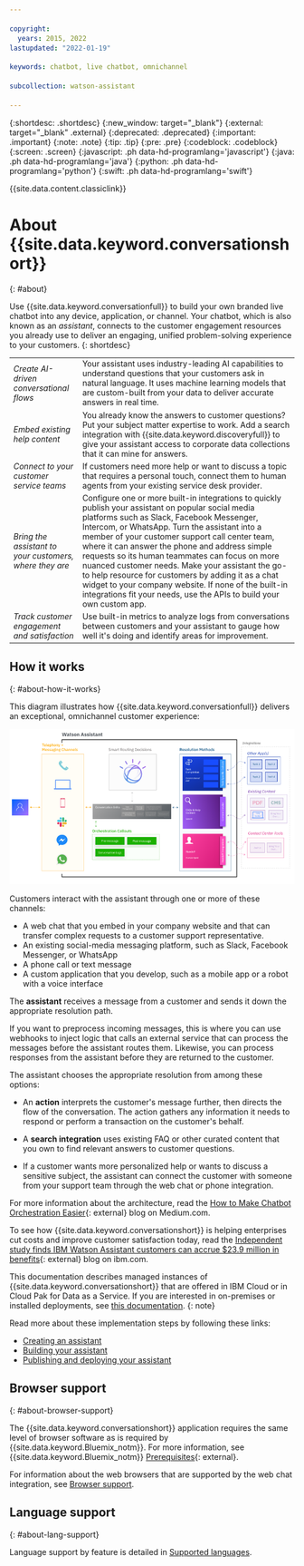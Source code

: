 ```yaml
---

copyright:
  years: 2015, 2022
lastupdated: "2022-01-19"

keywords: chatbot, live chatbot, omnichannel

subcollection: watson-assistant

---
```


{:shortdesc: .shortdesc}
{:new_window: target="_blank"}
{:external: target="_blank" .external}
{:deprecated: .deprecated}
{:important: .important}
{:note: .note}
{:tip: .tip}
{:pre: .pre}
{:codeblock: .codeblock}
{:screen: .screen}
{:javascript: .ph data-hd-programlang='javascript'}
{:java: .ph data-hd-programlang='java'}
{:python: .ph data-hd-programlang='python'}
{:swift: .ph data-hd-programlang='swift'}

{{site.data.content.classiclink}}

# About {{site.data.keyword.conversationshort}}
{: #about}

Use {{site.data.keyword.conversationfull}} to build your own branded live chatbot into any device, application, or channel. Your chatbot, which is also known as an *assistant*, connects to the customer engagement resources you already use to deliver an engaging, unified problem-solving experience to your customers.
{: shortdesc}

| | |
|------------|-------------|
| *Create AI-driven conversational flows* | Your assistant uses industry-leading AI capabilities to understand questions that your customers ask in natural language. It uses machine learning models that are custom-built from your data to deliver accurate answers in real time. |
| *Embed existing help content* | You already know the answers to customer questions? Put your subject matter expertise to work. Add a search integration with {{site.data.keyword.discoveryfull}} to give your assistant access to corporate data collections that it can mine for answers. |
| *Connect to your customer service teams* | If customers need more help or want to discuss a topic that requires a personal touch, connect them to human agents from your existing service desk provider. |
| *Bring the assistant to your customers, where they are* | Configure one or more built-in integrations to quickly publish your assistant on popular social media platforms such as Slack, Facebook Messenger, Intercom, or WhatsApp. Turn the assistant into a member of your customer support call center team, where it can answer the phone and address simple requests so its human teammates can focus on more nuanced customer needs. Make your assistant the go-to help resource for customers by adding it as a chat widget to your company website. If none of the built-in integrations fit your needs, use the APIs to build your own custom app. |
| *Track customer engagement and satisfaction* | Use built-in metrics to analyze logs from conversations between customers and your assistant to gauge how well it's doing and identify areas for improvement. |

## How it works
{: #about-how-it-works}

This diagram illustrates how {{site.data.keyword.conversationfull}} delivers an exceptional, omnichannel customer experience:

![Flow diagram of the service](images/arch-detail.png)

Customers interact with the assistant through one or more of these channels:

- A web chat that you embed in your company website and that can transfer complex requests to a customer support representative.
- An existing social-media messaging platform, such as Slack, Facebook Messenger, or WhatsApp
- A phone call or text message
- A custom application that you develop, such as a mobile app or a robot with a voice interface

The **assistant** receives a message from a customer and sends it down the appropriate resolution path. 

If you want to preprocess incoming messages, this is where you can use webhooks to inject logic that calls an external service that can process the messages before the assistant routes them. Likewise, you can process responses from the assistant before they are returned to the customer.

The assistant chooses the appropriate resolution from among these options:

- An **action** interprets the customer's message further, then directs the flow of the conversation. The action gathers any information it needs to respond or perform a transaction on the customer's behalf.

- A **search integration** uses existing FAQ or other curated content that you own to find relevant answers to customer questions.

- If a customer wants more personalized help or wants to discuss a sensitive subject, the assistant can connect the customer with someone from your support team through the web chat or phone integration.

For more information about the architecture, read the [How to Make Chatbot Orchestration Easier](https://medium.com/ibm-watson/how-to-make-chatbot-orchestration-easier-c8ed61620b8d){: external} blog on Medium.com.

To see how {{site.data.keyword.conversationshort}} is helping enterprises cut costs and improve customer satisfaction today, read the [Independent study finds IBM Watson Assistant customers can accrue $23.9 million in benefits](https://www.ibm.com/blogs/watson/2020/03/independent-study-finds-ibm-watson-assistant-customers-accrued-23-9-million-in-benefits/){: external} blog on ibm.com.

This documentation describes managed instances of {{site.data.keyword.conversationshort}} that are offered in IBM Cloud or in Cloud Pak for Data as a Service. If you are interested in on-premises or installed deployments, see [this documentation](/docs/assistant-data?topic=assistant-data-index).
{: note}

Read more about these implementation steps by following these links:

- [Creating an assistant](/docs/watsonassistant?topic=watson-assistant-assistant-add)
- [Building your assistant](/docs/watson-assistant?topic=watson-assistant-build-actions-overview)
- [Publishing and deploying your assistant](/docs/watson-assistant?topic=watson-assistant-publish-overview)

## Browser support
{: #about-browser-support}

The {{site.data.keyword.conversationshort}} application requires the same level of browser software as is required by {{site.data.keyword.Bluemix_notm}}. For more information, see {{site.data.keyword.Bluemix_notm}} [Prerequisites](/docs/overview?topic=overview-prereqs-platform#browsers-platform){: external}. 

For information about the web browsers that are supported by the web chat integration, see [Browser support](/docs/watson-assistant?topic=watson-assistant-deploy-web-chat#deploy-web-chat-browsers).

## Language support
{: #about-lang-support}

Language support by feature is detailed in [Supported languages](https://cloud.ibm.com/docs/watson-assistant?topic=watson-assistant-admin-language-support#admin-language-support-codes).
